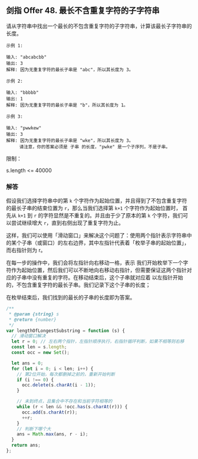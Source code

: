 ## 剑指 Offer 48. 最长不含重复字符的子字符串

请从字符串中找出一个最长的不包含重复字符的子字符串，计算该最长子字符串的长度。

```
示例 1:

输入: "abcabcbb"
输出: 3
解释: 因为无重复字符的最长子串是 "abc"，所以其长度为 3。
```

```
示例 2:

输入: "bbbbb"
输出: 1
解释: 因为无重复字符的最长子串是 "b"，所以其长度为 1。
```

```
示例 3:

输入: "pwwkew"
输出: 3
解释: 因为无重复字符的最长子串是 "wke"，所以其长度为 3。
     请注意，你的答案必须是 子串 的长度，"pwke" 是一个子序列，不是子串。
```

限制：

s.length <= 40000

### 解答

假设我们选择字符串中的第 `k` 个字符作为起始位置，并且得到了不包含重复字符的最长子串的结束位置为 `r`，那么当我们选择第 `k+1` 个字符作为起始位置时，
首先从 `k+1` 到 `r` 的字符显然是不重复的。并且由于少了原本的第 `k` 个字符，我们可以尝试继续增大 `r`，直到右侧出现了重复字符为止。

这样，我们可以使用「滑动窗口」来解决这个问题了：使用两个指针表示字符串中的某个子串（或窗口）的左右边界，其中左指针代表着「枚举子串的起始位置」，而右指针则为 r。

在每一步的操作中，我们会将左指针向右移动一格，表示 我们开始枚举下一个字符作为起始位置，然后我们可以不断地向右移动右指针，但需要保证这两个指针对应的子串中没有重复的字符。在移动结束后，这个子串就对应着 以左指针开始的，不包含重复字符的最长子串。我们记录下这个子串的长度；

在枚举结束后，我们找到的最长的子串的长度即为答案。

```javascript
/**
 * @param {string} s
 * @return {number}
 */
var lengthOfLongestSubstring = function (s) {
  // 滑动窗口解决
  let r = 0; // 左右两个指针，左指针顺序执行，右指针循环判断，如果不相等则右移
  const len = s.length;
  const occ = new Set();

  let ans = 0;
  for (let i = 0; i < len; i++) {
    // 第2位开始，每次都删掉之前的，重新开始判断
    if (i !== 0) {
      occ.delete(s.charAt(i - 1));
    }

    // 未到终点，且集合中不存在和当前字符相等的
    while (r < len && !occ.has(s.charAt(r))) {
      occ.add(s.charAt(r));
      ++r;
    }
    // 判断下哪个大
    ans = Math.max(ans, r - i);
  }
  return ans;
};
```
